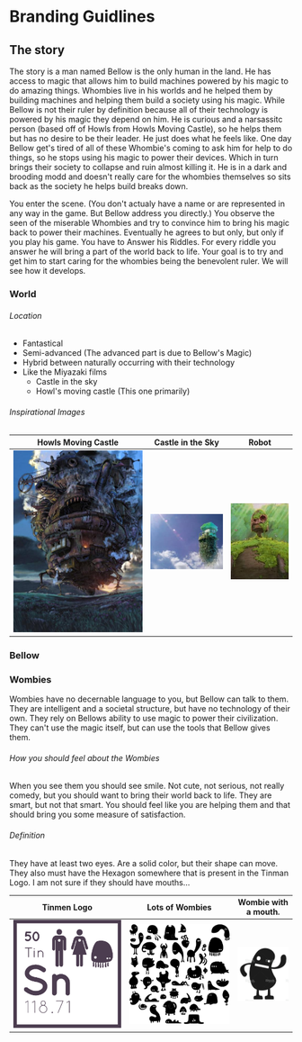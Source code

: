 # Branding Guidlines


## The story

The story is a man named Bellow is the only human in the land. He has access to magic that allows him to build machines powered by his magic to do amazing things. Whombies live in his worlds and he helped them by building machines and helping them build a society using his magic. While Bellow is not their ruler by definition because all of their technology is powered by his magic they depend on him. He is curious and a narsassitc person (based off of Howls from Howls Moving Castle), so he helps them but has no desire to be their leader. He just does what he feels like. One day Bellow get's tired of all of these Whombie's coming to ask him for help to do things, so he stops using his magic to power their devices. Which in turn brings their society to collapse and ruin almost killing it. He is in a dark and brooding modd and doesn't really care for the whombies themselves so sits back as the society he helps build breaks down.

You enter the scene. (You don't actualy have a name or are represented in any way in the game. But Bellow address you directly.) You observe the seen of the miserable Whombies and try to convince him to bring his magic back to power their machines. Eventually he agrees to but only, but only if you play his game. You have to Answer his Riddles. For every riddle you answer he will bring a part of the world back to life. Your goal is to try and get him to start caring for the whombies being the benevolent ruler. We will see how it develops.


### World

###### Location

* Fantastical
* Semi-advanced (The advanced part is due to Bellow's Magic)
* Hybrid between naturally occurring with their technology
* Like the Miyazaki films
  * Castle in the sky
  * Howl's moving castle (This one primarily)
  
###### Inspirational Images

|  Howls Moving Castle   |   Castle in the Sky    |  Robot  |
| ------------- | ------------- | ----- |
| ![Howl's Moving Castle](/assets/branding/howls-moving-caslte.jpg ) | ![Castle in the Sky](/assets/branding/castle-in-the-sky.jpg) | ![Castle in the Sky](/assets/branding/robot.jpg ) |


### Bellow


### Wombies

Wombies have no decernable language to you, but Bellow can talk to them. They are intelligent and a societal structure, but have no technology of their own. They rely on Bellows ability to use magic to power their civilization. They can't use the magic itself, but can use the tools that Bellow gives them.

###### How you should feel about the Wombies

When you see them you should see smile. Not cute, not serious, not really comedy, but you should want to bring their world back to life. They are smart, but not that smart. You should feel like you are helping them and that should bring you some measure of satisfaction.

###### Definition
They have at least two eyes. Are a solid color, but their shape can move. They also must have the Hexagon somewhere that is present in the Tinman Logo. I am not sure if they should have mouths...

|  Tinmen Logo   |   Lots of Wombies   |  Wombie with a mouth. |
| ------------- | ------------- | ----- |
| ![Tinmen Logo](/assets/branding/Tinmen-14-10-03.png ) | ![wombies](/assets/inspirations/wombies.png) | ![Other Wombie](/assets/branding/other-wombie.png ) |





